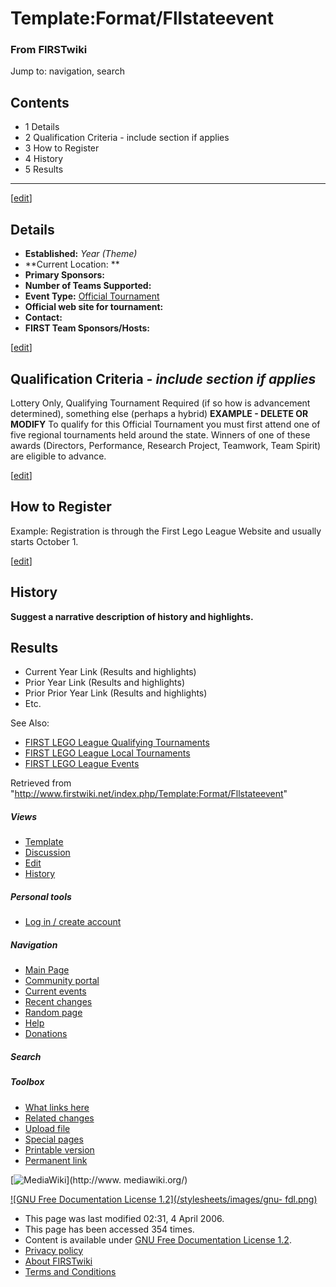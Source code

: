 # Template:Format/Fllstateevent

### From FIRSTwiki

Jump to: navigation, search

## Contents

  * 1 Details
  * 2 Qualification Criteria - include section if applies
  * 3 How to Register
  * 4 History
  * 5 Results  
---  
  
[[edit](/index.php?title=Template:Format/Fllstateevent&action=edit&section=1
"Edit section: Details" )]

## Details

  * **Established:** _Year (Theme)_
  * **Current Location: **
  * **Primary Sponsors:**
  * **Number of Teams Supported:**
  * **Event Type:** [Official Tournament](/index.php?title=FLL_Official_Tournament&action=edit "FLL Official Tournament" )
  * **Official web site for tournament:**
  * **Contact:**
  * **FIRST Team Sponsors/Hosts:**

[[edit](/index.php?title=Template:Format/Fllstateevent&action=edit&section=2
"Edit section: Qualification Criteria - include section if applies" )]

## Qualification Criteria _\- include section if applies_

Lottery Only, Qualifying Tournament Required (if so how is advancement
determined), something else (perhaps a hybrid) **EXAMPLE - DELETE OR MODIFY**
To qualify for this Official Tournament you must first attend one of five
regional tournaments held around the state. Winners of one of these awards
(Directors, Performance, Research Project, Teamwork, Team Spirit) are eligible
to advance.

[[edit](/index.php?title=Template:Format/Fllstateevent&action=edit&section=3
"Edit section: How to Register" )]

## How to Register

Example: Registration is through the First Lego League Website and usually
starts October 1.

[[edit](/index.php?title=Template:Format/Fllstateevent&action=edit&section=4
"Edit section: History" )]

## History

**Suggest a narrative description of history and highlights.**


## Results

  * Current Year Link (Results and highlights) 
  * Prior Year Link (Results and highlights) 
  * Prior Prior Year Link (Results and highlights) 
  * Etc. 

See Also:

  * [FIRST LEGO League Qualifying Tournaments](/index.php/Category:FLL_Qualifying_Tournaments "Category:FLL Qualifying Tournaments" )
  * [FIRST LEGO League Local Tournaments](/index.php/Category:FLL_Local_Tournaments "Category:FLL Local Tournaments" )
  * [FIRST LEGO League Events](/index.php/Category:FLL_Events "Category:FLL Events" )

  

Retrieved from
"<http://www.firstwiki.net/index.php/Template:Format/Fllstateevent>"

##### Views

  * [Template](/index.php/Template:Format/Fllstateevent)
  * [Discussion](/index.php?title=Template_talk:Format/Fllstateevent&action=edit)
  * [Edit](/index.php?title=Template:Format/Fllstateevent&action=edit)
  * [History](/index.php?title=Template:Format/Fllstateevent&action=history)

##### Personal tools

  * [Log in / create account](/index.php?title=Special:Userlogin&returnto=Template:Format/Fllstateevent)

[](/index.php/Main_Page "Main Page" )

##### Navigation

  * [Main Page](/index.php/Main_Page)
  * [Community portal](/index.php/FIRSTwiki:Community_portal)
  * [Current events](/index.php/Current_events)
  * [Recent changes](/index.php/Special:Recentchanges)
  * [Random page](/index.php/Special:Random)
  * [Help](/index.php/Help:Contents)
  * [Donations](/index.php/FIRSTwiki:Site_support)

##### Search



##### Toolbox

  * [What links here](/index.php/Special:Whatlinkshere/Template:Format/Fllstateevent)
  * [Related changes](/index.php/Special:Recentchangeslinked/Template:Format/Fllstateevent)
  * [Upload file](/index.php/Special:Upload)
  * [Special pages](/index.php/Special:Specialpages)
  * [Printable version](/index.php?title=Template:Format/Fllstateevent&printable=yes)
  * [Permanent link](/index.php?title=Template:Format/Fllstateevent&oldid=45901)

[![MediaWiki](/skins/common/images/poweredby_mediawiki_88x31.png)](http://www.
mediawiki.org/)

[![GNU Free Documentation License 1.2](/stylesheets/images/gnu-
fdl.png)](http://www.gnu.org/copyleft/fdl.html)

  * This page was last modified 02:31, 4 April 2006.
  * This page has been accessed 354 times.
  * Content is available under [GNU Free Documentation License 1.2](http://www.gnu.org/copyleft/fdl.html "http://www.gnu.org/copyleft/fdl.html" ).
  * [Privacy policy](/index.php/FIRSTwiki:Privacy_policy "FIRSTwiki:Privacy policy" )
  * [About FIRSTwiki](/index.php/FIRSTwiki:About "FIRSTwiki:About" )
  * [Terms and Conditions](/index.php/FIRSTwiki:Terms_and_conditions "FIRSTwiki:Terms and conditions" )

